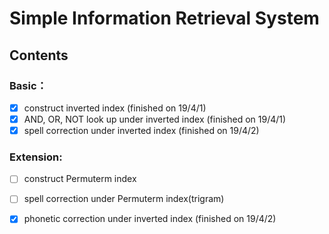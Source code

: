 # Simple Information Retrieval System

## Contents

### Basic：

- [x] construct inverted index (finished on 19/4/1) 
- [x] AND, OR, NOT look up under inverted index (finished on 19/4/1) 
- [x] spell correction under inverted index (finished on 19/4/2)

### Extension:

- [ ] construct Permuterm index

- [ ] spell correction under Permuterm index(trigram)

- [x] phonetic correction under inverted index (finished on 19/4/2)

  


